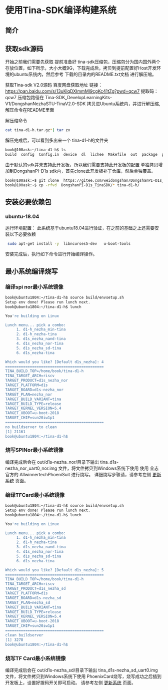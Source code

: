 # 使用Tina-SDK编译构建系统

## 简介

## 获取sdk源码

开始之前我们需要先获取 提前准备好 tina-sdk压缩包，压缩包分为国内国外两个存放位置，如下所示，大小大概9G，下载完成后，拷贝到提前配置好Host开发环境的ubuntu系统内，然后参考 下载的目录内的README.txt文档 进行解压缩。

获取Tina-sdk V2.0源码 百度网盘获取地址 链接：https://pan.baidu.com/s/13uKlqDXImmMl9cgKc41tZg?pwd=qcw7 提取码：qcw7 压缩包路径在 Tina-SDK_DevelopLearningKits-V1/DongshanNezhaSTU-TinaV2.0-SDK
拷贝进Ubuntu系统内，并进行解压缩,解压命令在README里面


解压缩命令

```bash
cat tina-d1-h.tar.gz*| tar zx
```
解压完成后，可以看到多出来一个 tina-d1-h的文件夹

```bash
book@100ask:~/tina-d1-h$ ls  
build  config  Config.in  device  dl  lichee  Makefile  out  package  prebuilt  README.md  rules.mk  scripts  target  TinaAddons  tmp  toolchain  tools

```

由于默认的sdk并未支持此开发板，所以我们需要支持此开发板的配置 单独拷贝增加到DongshanPI-D1s sdk内，首先clone此开发板补丁仓库，然后单独覆盖。

```bash
book@100ask:~$ git clone  https://gitee.com/weidongshan/DongshanPI-D1s_TinaSDK.git
book@100ask:~$ cp -rfvd  DongshanPI-D1s_TinaSDK/* tina-d1-h/
```

## 安装必要依赖包

### ubuntu-18.04

运行环境配置： 此系统基于ubuntu18.04进行验证，在之前的基础之上还需要安装以下必要依赖

```bash
 sudo apt-get install -y  libncurses5-dev   u-boot-tools
```

安装完成后，执行如下命令进行开始编译操作。


## 最小系统编译烧写

### 编译spi nor最小系统镜像

```bash
book@ubuntu1804:~/tina-d1-h$ source build/envsetup.sh 
Setup env done! Please run lunch next.
book@ubuntu1804:~/tina-d1-h$ lunch 

You're building on Linux

Lunch menu... pick a combo:
     1. d1-h_nezha_min-tina
     2. d1-h_nezha-tina
     3. d1s_nezha_nand-tina
     4. d1s_nezha_nor-tina
     5. d1s_nezha_sd-tina
     6. d1s_nezha-tina

Which would you like? [Default d1s_nezha]: 4
============================================
TINA_BUILD_TOP=/home/book/tina-d1-h
TINA_TARGET_ARCH=riscv
TARGET_PRODUCT=d1s_nezha_nor
TARGET_PLATFORM=d1s
TARGET_BOARD=d1s-nezha_nor
TARGET_PLAN=nezha_nor
TARGET_BUILD_VARIANT=tina
TARGET_BUILD_TYPE=release
TARGET_KERNEL_VERSION=5.4
TARGET_UBOOT=u-boot-2018
TARGET_CHIP=sun20iw1p1
============================================
no buildserver to clean
[1] 21161
book@ubuntu1804:~/tina-d1-h$ 

```

### 烧写SPINor最小系统镜像

编译完成后会在 out/d1s-nezha_nor/目录下输出 tina_d1s-nezha_nor_uart0_nor.img 文件，将文件拷贝到Windows系统下使用 使用 全志官方的  AllwinnertechPhoeniSuit 进行烧写。
详细烧写步骤请，请参考左侧 [更新系统](https://dongshanpi.com/DongshanPI-D1s/03-1_FlashSystem/#spinor) 页面。


### 编译TFCard最小系统镜像
``` bash
book@ubuntu1804:~/tina-d1-h$ source build/envsetup.sh 
Setup env done! Please run lunch next.
book@ubuntu1804:~/tina-d1-h$ lunch 

You're building on Linux

Lunch menu... pick a combo:
     1. d1-h_nezha_min-tina
     2. d1-h_nezha-tina
     3. d1s_nezha_nand-tina
     4. d1s_nezha_nor-tina
     5. d1s_nezha_sd-tina
     6. d1s_nezha-tina

Which would you like? [Default d1s_nezha]: 5
============================================
TINA_BUILD_TOP=/home/book/tina-d1-h
TINA_TARGET_ARCH=riscv
TARGET_PRODUCT=d1s_nezha_sd
TARGET_PLATFORM=d1s
TARGET_BOARD=d1s-nezha_sd
TARGET_PLAN=nezha_sd
TARGET_BUILD_VARIANT=tina
TARGET_BUILD_TYPE=release
TARGET_KERNEL_VERSION=5.4
TARGET_UBOOT=u-boot-2018
TARGET_CHIP=sun20iw1p1
============================================
clean buildserver
[1] 3278
book@ubuntu1804:~/tina-d1-h$ 

```

### 烧写TF Card最小系统镜像

编译完成后会在 out/d1s-nezha_sd/目录下输出 tina_d1s-nezha_sd_uart0.img 文件，将文件拷贝到Windows系统下使用 PhoenixCard烧写，烧写成功之后插到开发板上，设置好拨码开关即可启动。 请参考左侧  [更新系统](https://dongshanpi.com/DongshanPI-D1s/03-1_FlashSystem/#tf) 页面。
